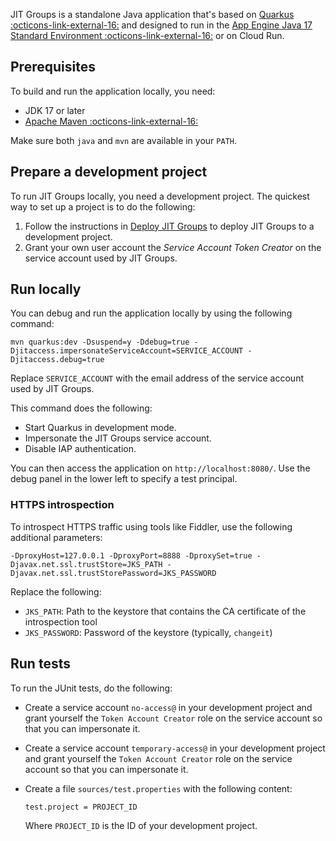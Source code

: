 
JIT Groups is a standalone Java application that's based on [Quarkus :octicons-link-external-16:](https://quarkus.io/) 
and designed to run in the
[App Engine Java 17 Standard Environment :octicons-link-external-16:](https://cloud.google.com/appengine/docs/standard/java-gen2/runtime)
or on Cloud Run.

## Prerequisites

To build and run the application locally, you need:

* JDK 17 or later
* [Apache Maven :octicons-link-external-16:](https://maven.apache.org/download.cgi)

Make sure both `java` and `mvn` are available in your `PATH`.

## Prepare a development project

To run JIT Groups locally, you need a development project. The quickest way to set up
a project is to do the following:

1.  Follow the instructions in [Deploy JIT Groups](jitgroups-deploy.md) to deploy JIT Groups to a development project.
1.  Grant your own user account the _Service Account Token Creator_ on the service account used by JIT Groups.


## Run locally

You can debug and run the application locally by using the following command:

    mvn quarkus:dev -Dsuspend=y -Ddebug=true -Djitaccess.impersonateServiceAccount=SERVICE_ACCOUNT -Djitaccess.debug=true

Replace `SERVICE_ACCOUNT` with the email address of the service account used by JIT Groups.

This command does the following:

+   Start Quarkus in development mode.
+   Impersonate the JIT Groups service account.
+   Disable IAP authentication.

You can then access the application on `http://localhost:8080/`. Use the debug panel in the lower left
to specify a test principal. 


### HTTPS introspection

To introspect HTTPS traffic using tools like Fiddler, use the following additional parameters:

    -DproxyHost=127.0.0.1 -DproxyPort=8888 -DproxySet=true -Djavax.net.ssl.trustStore=JKS_PATH -Djavax.net.ssl.trustStorePassword=JKS_PASSWORD

Replace the following:

*   `JKS_PATH`: Path to the keystore that contains the CA certificate of the introspection tool
*   `JKS_PASSWORD`: Password of the keystore (typically, `changeit`)


## Run tests

To run the JUnit tests, do the following:

*   Create a service account `no-access@` in your development project and grant yourself the `Token Account Creator`
    role on the service account so that you can impersonate it.
*   Create a service account `temporary-access@` in your development project and grant yourself the `Token Account Creator`
    role on the service account so that you can impersonate it.
*   Create a file `sources/test.properties` with the following content:
  
        test.project = PROJECT_ID 

    Where `PROJECT_ID` is the ID of your development project.